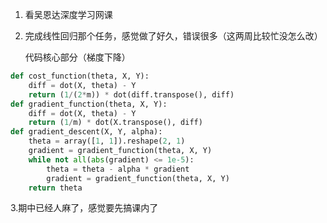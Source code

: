 1. 看吴恩达深度学习网课

2. 完成线性回归那个任务，感觉做了好久，错误很多（这两周比较忙没怎么改）

   代码核心部分（梯度下降）

```python
def cost_function(theta, X, Y):
    diff = dot(X, theta) - Y
    return (1/(2*m)) * dot(diff.transpose(), diff)
def gradient_function(theta, X, Y):
    diff = dot(X, theta) - Y
    return (1/m) * dot(X.transpose(), diff)
def gradient_descent(X, Y, alpha):
    theta = array([1, 1]).reshape(2, 1)
    gradient = gradient_function(theta, X, Y)
    while not all(abs(gradient) <= 1e-5):
        theta = theta - alpha * gradient
        gradient = gradient_function(theta, X, Y)
    return theta
```

3.期中已经人麻了，感觉要先搞课内了